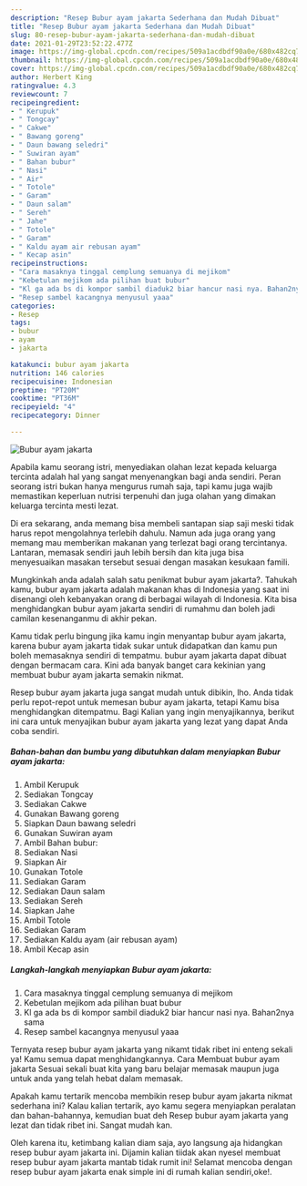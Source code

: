 ```yaml
---
description: "Resep Bubur ayam jakarta Sederhana dan Mudah Dibuat"
title: "Resep Bubur ayam jakarta Sederhana dan Mudah Dibuat"
slug: 80-resep-bubur-ayam-jakarta-sederhana-dan-mudah-dibuat
date: 2021-01-29T23:52:22.477Z
image: https://img-global.cpcdn.com/recipes/509a1acdbdf90a0e/680x482cq70/bubur-ayam-jakarta-foto-resep-utama.jpg
thumbnail: https://img-global.cpcdn.com/recipes/509a1acdbdf90a0e/680x482cq70/bubur-ayam-jakarta-foto-resep-utama.jpg
cover: https://img-global.cpcdn.com/recipes/509a1acdbdf90a0e/680x482cq70/bubur-ayam-jakarta-foto-resep-utama.jpg
author: Herbert King
ratingvalue: 4.3
reviewcount: 7
recipeingredient:
- " Kerupuk"
- " Tongcay"
- " Cakwe"
- " Bawang goreng"
- " Daun bawang seledri"
- " Suwiran ayam"
- " Bahan bubur"
- " Nasi"
- " Air"
- " Totole"
- " Garam"
- " Daun salam"
- " Sereh"
- " Jahe"
- " Totole"
- " Garam"
- " Kaldu ayam air rebusan ayam"
- " Kecap asin"
recipeinstructions:
- "Cara masaknya tinggal cemplung semuanya di mejikom"
- "Kebetulan mejikom ada pilihan buat bubur"
- "Kl ga ada bs di kompor sambil diaduk2 biar hancur nasi nya. Bahan2nya sama"
- "Resep sambel kacangnya menyusul yaaa"
categories:
- Resep
tags:
- bubur
- ayam
- jakarta

katakunci: bubur ayam jakarta 
nutrition: 146 calories
recipecuisine: Indonesian
preptime: "PT20M"
cooktime: "PT36M"
recipeyield: "4"
recipecategory: Dinner

---
```



![Bubur ayam jakarta](https://img-global.cpcdn.com/recipes/509a1acdbdf90a0e/680x482cq70/bubur-ayam-jakarta-foto-resep-utama.jpg)

Apabila kamu seorang istri, menyediakan olahan lezat kepada keluarga tercinta adalah hal yang sangat menyenangkan bagi anda sendiri. Peran seorang istri bukan hanya mengurus rumah saja, tapi kamu juga wajib memastikan keperluan nutrisi terpenuhi dan juga olahan yang dimakan keluarga tercinta mesti lezat.

Di era  sekarang, anda memang bisa membeli santapan siap saji meski tidak harus repot mengolahnya terlebih dahulu. Namun ada juga orang yang memang mau memberikan makanan yang terlezat bagi orang tercintanya. Lantaran, memasak sendiri jauh lebih bersih dan kita juga bisa menyesuaikan masakan tersebut sesuai dengan masakan kesukaan famili. 



Mungkinkah anda adalah salah satu penikmat bubur ayam jakarta?. Tahukah kamu, bubur ayam jakarta adalah makanan khas di Indonesia yang saat ini disenangi oleh kebanyakan orang di berbagai wilayah di Indonesia. Kita bisa menghidangkan bubur ayam jakarta sendiri di rumahmu dan boleh jadi camilan kesenanganmu di akhir pekan.

Kamu tidak perlu bingung jika kamu ingin menyantap bubur ayam jakarta, karena bubur ayam jakarta tidak sukar untuk didapatkan dan kamu pun boleh memasaknya sendiri di tempatmu. bubur ayam jakarta dapat dibuat dengan bermacam cara. Kini ada banyak banget cara kekinian yang membuat bubur ayam jakarta semakin nikmat.

Resep bubur ayam jakarta juga sangat mudah untuk dibikin, lho. Anda tidak perlu repot-repot untuk memesan bubur ayam jakarta, tetapi Kamu bisa menghidangkan ditempatmu. Bagi Kalian yang ingin menyajikannya, berikut ini cara untuk menyajikan bubur ayam jakarta yang lezat yang dapat Anda coba sendiri.

<!--inarticleads1-->

##### Bahan-bahan dan bumbu yang dibutuhkan dalam menyiapkan Bubur ayam jakarta:

1. Ambil  Kerupuk
1. Sediakan  Tongcay
1. Sediakan  Cakwe
1. Gunakan  Bawang goreng
1. Siapkan  Daun bawang seledri
1. Gunakan  Suwiran ayam
1. Ambil  Bahan bubur:
1. Sediakan  Nasi
1. Siapkan  Air
1. Gunakan  Totole
1. Sediakan  Garam
1. Sediakan  Daun salam
1. Sediakan  Sereh
1. Siapkan  Jahe
1. Ambil  Totole
1. Sediakan  Garam
1. Sediakan  Kaldu ayam (air rebusan ayam)
1. Ambil  Kecap asin




<!--inarticleads2-->

##### Langkah-langkah menyiapkan Bubur ayam jakarta:

1. Cara masaknya tinggal cemplung semuanya di mejikom
1. Kebetulan mejikom ada pilihan buat bubur
1. Kl ga ada bs di kompor sambil diaduk2 biar hancur nasi nya. Bahan2nya sama
1. Resep sambel kacangnya menyusul yaaa




Ternyata resep bubur ayam jakarta yang nikamt tidak ribet ini enteng sekali ya! Kamu semua dapat menghidangkannya. Cara Membuat bubur ayam jakarta Sesuai sekali buat kita yang baru belajar memasak maupun juga untuk anda yang telah hebat dalam memasak.

Apakah kamu tertarik mencoba membikin resep bubur ayam jakarta nikmat sederhana ini? Kalau kalian tertarik, ayo kamu segera menyiapkan peralatan dan bahan-bahannya, kemudian buat deh Resep bubur ayam jakarta yang lezat dan tidak ribet ini. Sangat mudah kan. 

Oleh karena itu, ketimbang kalian diam saja, ayo langsung aja hidangkan resep bubur ayam jakarta ini. Dijamin kalian tiidak akan nyesel membuat resep bubur ayam jakarta mantab tidak rumit ini! Selamat mencoba dengan resep bubur ayam jakarta enak simple ini di rumah kalian sendiri,oke!.


